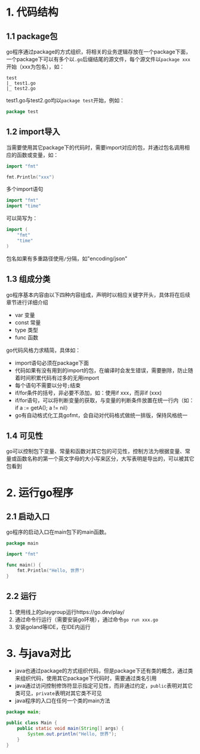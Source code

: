 # 1. 代码结构

## 1.1 package包
go程序通过package的方式组织，将相关的业务逻辑存放在一个package下面，一个package下可以有多个以`.go`后缀结尾的源文件，每个源文件以`package xxx`开始（xxx为包名），如：

```
test
|_ test1.go
|_ test2.go
```

test1.go与test2.go均以`package test`开始，例如：

```go
package test
```

## 1.2 import导入
当需要使用其它package下的代码时，需要import对应的包，并通过包名调用相应的函数或变量，如：

```go
import "fmt"
```

```go
fmt.Println("xxx")
```

多个import语句
```go
import "fmt"
import "time"
```

可以简写为：
```go
import (
    "fmt"
    "time"
)
```

包名如果有多重路径使用`/`分隔，如"encoding/json"

## 1.3 组成分类

go程序基本内容由以下四种内容组成，声明时以相应关键字开头，具体将在后续章节进行详细介绍

- var 变量
- const 常量
- type 类型
- func 函数

go代码风格力求精简，具体如：

- import语句必须在package下面
- 代码如果有没有用到的import的包，在编译时会发生错误，需要删除，防止随着时间积累代码有过多的无用import
- 每个语句不需要以分号`;`结束
- if/for条件的括号，非必要不添加，如：使用if xxx，而非if (xxx)
- if/for语句，可以将判断变量的获取，与变量的判断条件放置在统一行内（如： if a := getA(); a != nil）
- go有自动格式化工具gofmt，会自动对代码格式做统一排版，保持风格统一

## 1.4 可见性

go可以控制包下变量、常量和函数对其它包的可见性，控制方法为根据变量、常量或函数名称的第一个英文字母的大小写来区分，大写表明是导出的，可以被其它包看到

# 2. 运行go程序

## 2.1 启动入口
go程序的启动入口在main包下的main函数。

```go
package main

import "fmt"

func main() {
    fmt.Println("Hello, 世界")
}
```

## 2.2 运行

1. 使用线上的playgroup运行https://go.dev/play/
2. 通过命令行运行（需要安装go环境），通过命令`go run xxx.go`
3. 安装goland等IDE，在IDE内运行

# 3. 与java对比

- java也通过package的方式组织代码，但是package下还有类的概念，通过类来组织代码，使用其它package下代码时，需要通过类名引用
- java通过访问控制修饰符显示指定可见性，而非通过约定，`public`表明对其它类可见，`private`表明对其它类不可见
- java程序的入口在任何一个类的main方法

```java
package main;

public class Main {
    public static void main(String[] args) {
        System.out.println("Hello, 世界");
    }
}
```
